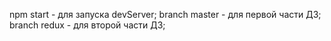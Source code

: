 npm start - для запуска devServer;
branch master - для первой части ДЗ;
branch redux - для второй части ДЗ;
